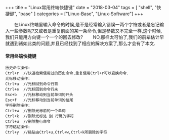 +++
title = "Linux常用终端快捷键"
date = "2018-03-04"
tags = [ "shell", "快捷键", "base" ]
categories = ["Linux-Base", "Linux-Software"]
+++

　　在Linux终端里输入命令的时候,是不是经常输入错误一两个字符或者是忘记输入一些参数呢?又或者是重复前面的某一条命令,但是参数又不完全一样,这个时候, 我们只能用方向键一个一个的回去修改?
　　NO,那样太可怕了,我们的前辈估计早就遇到诸如此类的问题,并且已经找到了相应的解决方案了,那么才会有了本文.

#### 常用终端快捷键

```
历史命令操作:
Ctrl+r  //快速检索使用过的历史命令,重复使用Ctrl+r可以变换命令.
光标移动操作:
Ctrl+a  //光标回到命令行首
Ctrl+e  //光标回到命令行未
Esc+b   //光标移动到当前单词的开头
Esc+f   //光标移动到当前单词的结尾
字符删除操作:
Ctrl+w  //删除光标前的一个单词
Ctrl+k  //删除光标处 到 行尾的字符
Ctrl+u  //删除整行命令
字符粘贴操作:
Ctrl+y  //粘贴由Ctrl+u,Ctrl+w,Ctrl+k所删除的字符
```



